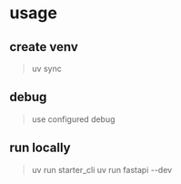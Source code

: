 # usage

## create venv
> uv sync

## debug

> use configured debug

## run locally

> uv run starter_cli
> uv run fastapi --dev 